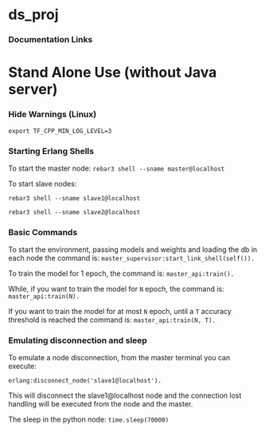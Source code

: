 # ds_proj

### Documentation Links


# Stand Alone Use (without Java server)
### Hide Warnings (Linux)
```export TF_CPP_MIN_LOG_LEVEL=3```

### Starting Erlang Shells
To start the master node:
```rebar3 shell --sname master@localhost```

To start slave nodes:

```rebar3 shell --sname slave1@localhost``` 

```rebar3 shell --sname slave2@localhost```

### Basic Commands
To start the environment, passing models and weights and loading the db in each node the command is:
```master_supervisor:start_link_shell(self()).``` 

To train the model for 1 epoch, the command is:
```master_api:train().```

While, if you want to train the model for `N` epoch, the command is:
```master_api:train(N).```

If you want to train the model for at most `N` epoch, until a `T` accuracy threshold is reached the command is:
```master_api:train(N, T).```


### Emulating disconnection and sleep
To emulate a node disconnection, from the master terminal you can execute:

```erlang:disconnect_node('slave1@localhost').```

This will disconnect the slave1@localhost node and the connection lost handling will be executed from the node and the master.

The sleep in the python node: 
```time.sleep(70000)```



